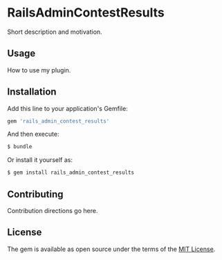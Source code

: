 # RailsAdminContestResults
Short description and motivation.

## Usage
How to use my plugin.

## Installation
Add this line to your application's Gemfile:

```ruby
gem 'rails_admin_contest_results'
```

And then execute:
```bash
$ bundle
```

Or install it yourself as:
```bash
$ gem install rails_admin_contest_results
```

## Contributing
Contribution directions go here.

## License
The gem is available as open source under the terms of the [MIT License](http://opensource.org/licenses/MIT).
